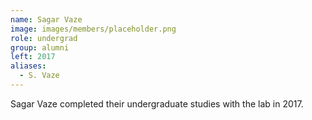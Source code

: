 ```yaml
---
name: Sagar Vaze
image: images/members/placeholder.png
role: undergrad
group: alumni
left: 2017
aliases:
  - S. Vaze
---
```


Sagar Vaze completed their undergraduate studies with the lab in 2017.
